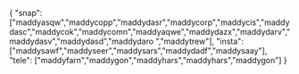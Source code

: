 {
  "snap":  ["maddyasqw","maddycopp","maddydasr","maddycorp","maddycis","maddydasc","maddycok","maddycomn","maddyaqwe","maddydazx","maddydarv","maddydasv","maddydasd","maddydaro ","maddytrew"],
  "insta": ["maddysawf","maddyseer","maddysars","maddydadf","maddysaay"],
  "tele":  ["maddyfarn","maddygon","maddyhars","maddyhars","maddygon"]
}

